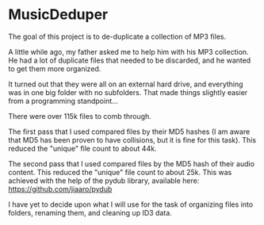 # MusicDeduper

The goal of this project is to de-duplicate a collection of MP3 files.

A little while ago, my father asked me to help him with his MP3 collection.  He had a lot of duplicate files that needed to be discarded, and he wanted to get them more organized.

It turned out that they were all on an external hard drive, and everything was in one big folder with no subfolders.  That made things slightly easier from a programming standpoint...

There were over 115k files to comb through.

The first pass that I used compared files by their MD5 hashes (I am aware that MD5 has been proven to have collisions, but it is fine for this task).  This reduced the "unique" file count to about 44k.

The second pass that I used compared files by the MD5 hash of their audio content.  This reduced the "unique" file count to about 25k.  This was achieved with the help of the pydub library, available here: https://github.com/jiaaro/pydub

I have yet to decide upon what I will use for the task of organizing files into folders, renaming them, and cleaning up ID3 data.
